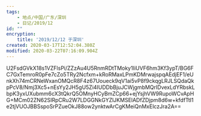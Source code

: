 ```yaml
---
tags:
    - 地点/中国/广东/深圳
    - 日记/2019/12
id: ""
encryption:
    title: '2019/12/12 于深圳'
created: 2020-03-17T12:52:04.380Z
modified: 2020-03-22T07:16:09.904Z
---
```

U2FsdGVkX18s1VZFlsPi/ZZzAu4U5RnmRDtTMoky1IiUVF6hm3Kf3ypT/BG6FC7GxTemroR0pFe7cZo5TRy2Ncfxm+kRoRMaxLPmKDMrwajspqAEdjEF1/eUnkXh74mCRNeWxanOMQcR8F4z67Uoueck9qV1ai5vP8f9ckqgLRJLSQdaQkpPcV8/Nmj3Xc5+nEsYy2JH5gU5Zi4IUDDbBjuJCWjgmbMQrIDvexLdYRbskLbpK3yxUXubmm6cX3tQkrQ5OMnyHCyBmZCp66+ejYsjhVW9RupoWCvApHG+MCm02ZN62SIRpCRu2W7LDGGNkGYZlJKMSElADfZDjpm8d6w+kfdfTtI1e2tjVUOJBBSspoSrPZueOkJ88ow2ynktwArCgKMeiQnMxElczJra2A==